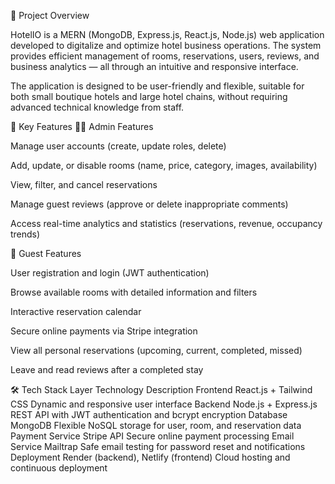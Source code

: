 📖 Project Overview

HotelIO is a MERN (MongoDB, Express.js, React.js, Node.js) web application developed to digitalize and optimize hotel business operations.
The system provides efficient management of rooms, reservations, users, reviews, and business analytics — all through an intuitive and responsive interface.

The application is designed to be user-friendly and flexible, suitable for both small boutique hotels and large hotel chains, without requiring advanced technical knowledge from staff.

🚀 Key Features
👩‍💼 Admin Features

Manage user accounts (create, update roles, delete)

Add, update, or disable rooms (name, price, category, images, availability)

View, filter, and cancel reservations

Manage guest reviews (approve or delete inappropriate comments)

Access real-time analytics and statistics (reservations, revenue, occupancy trends)

🧳 Guest Features

User registration and login (JWT authentication)

Browse available rooms with detailed information and filters

Interactive reservation calendar

Secure online payments via Stripe integration

View all personal reservations (upcoming, current, completed, missed)

Leave and read reviews after a completed stay

🛠️ Tech Stack
Layer	Technology	Description
Frontend	React.js + Tailwind CSS	Dynamic and responsive user interface
Backend	Node.js + Express.js	REST API with JWT authentication and bcrypt encryption
Database	MongoDB	Flexible NoSQL storage for user, room, and reservation data
Payment Service	Stripe API	Secure online payment processing
Email Service	Mailtrap	Safe email testing for password reset and notifications
Deployment	Render (backend), Netlify (frontend)	Cloud hosting and continuous deployment
